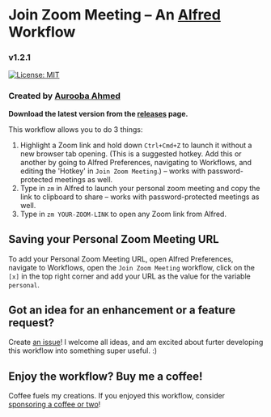 # Join Zoom Meeting – An [Alfred](https://www.alfredapp.com/) Workflow
### v1.2.1

[![License: MIT](https://img.shields.io/github/license/aurooba/alfred-workflow-zoom-meetings)](https://opensource.org/licenses/MIT)

### Created by [Aurooba Ahmed](https://aurooba.com)

**Download the latest version from the [releases](https://github.com/aurooba/alfred-workflow-zoom-meetings/releases) page.**

This workflow allows you to do 3 things:

1. Highlight a Zoom link and hold down `Ctrl+Cmd+Z` to launch it without a new browser tab opening. (This is a suggested hotkey. Add this or another by going to Alfred Preferences, navigating to Workflows, and editing the 'Hotkey' in `Join Zoom Meeting`.) – works with password-protected meetings as well.
2. Type in `zm` in Alfred to launch your personal zoom meeting and copy the link to clipboard to share – works with password-protected meetings as well.
3. Type in `zm YOUR-ZOOM-LINK` to open any Zoom link from Alfred.

## Saving your Personal Zoom Meeting URL

To add your Personal Zoom Meeting URL, open Alfred Preferences, navigate to Workflows, open the `Join Zoom Meeting` workflow, click on the `[x]` in the top right corner and add your URL as the value for the variable `personal`.

## Got an idea for an enhancement or a feature request?
Create [an issue](https://github.com/aurooba/alfred-workflow-zoom-meetings/issues/new?assignees=&labels=&template=feature_request.md&title=%5BFeature+Request%5D)! I welcome all ideas, and am excited about furter developing this workflow into something super useful. :)

## Enjoy the workflow? Buy me a coffee!
Coffee fuels my creations. If you enjoyed this workflow, consider [sponsoring a coffee or two](https://www.buymeacoffee.com/aurooba)!
